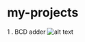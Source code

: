 # my-projects
1 . BCD adder 
![alt text](https://github.com/lpddr3/my-projects/blob/main/Logic%20circuit%20Design/2-Digit-Bcd-adder/circuit/adder_working.jpg)
